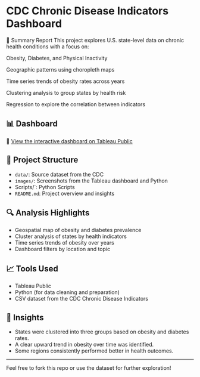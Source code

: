# CDC Chronic Disease Indicators Dashboard

📝 Summary Report
This project explores U.S. state-level data on chronic health conditions with a focus on:

Obesity, Diabetes, and Physical Inactivity

Geographic patterns using choropleth maps

Time series trends of obesity rates across years

Clustering analysis to group states by health risk

Regression to explore the correlation between indicators
## 📊 Dashboard

🔗 [View the interactive dashboard on Tableau Public](https://public.tableau.com/app/profile/ann.mariya7782/viz/CDCChronicDiseaseIndicators/CDCChronicDiseaseIndicators)

## 📁 Project Structure

- `data/`: Source dataset from the CDC
- `images/`: Screenshots from the Tableau dashboard and Python
- Scripts/`: Python Scripts
- `README.md`: Project overview and insights
  

## 🔍 Analysis Highlights

- Geospatial map of obesity and diabetes prevalence
- Cluster analysis of states by health indicators
- Time series trends of obesity over years
- Dashboard filters by location and topic

## 📈 Tools Used

- Tableau Public
- Python (for data cleaning and preparation)
- CSV dataset from the CDC Chronic Disease Indicators

## 🧪 Insights

- States were clustered into three groups based on obesity and diabetes rates.
- A clear upward trend in obesity over time was identified.
- Some regions consistently performed better in health outcomes.

---

Feel free to fork this repo or use the dataset for further exploration!

